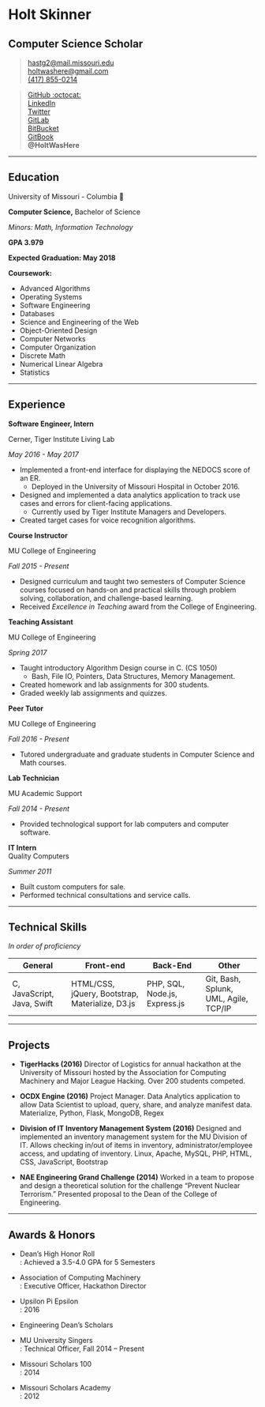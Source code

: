 # Holt Skinner

## Computer Science Scholar

> [hastg2@mail.missouri.edu](mailto:hastg2@mail.missouri.edu)  
> [holtwashere@gmail.com](mailto:holtwashere@gmail.com)  
> [\(417\) 855-0214](1-417-855-0214)

> [GitHub :octocat:](https://github.com/HoltWasHere)  
> [LinkedIn](https://linkedin.com/in/HoltWasHere)  
> [Twitter](https://twitter.com/HoltWasHere)  
> [GitLab](https://gitlab.com/holtwashere)  
> [BitBucket](https://bitbucket.org/holtwashere)  
> [GitBook](https://www.gitbook.com/@holtwashere)  
**@HoltWasHere**

---

## Education

University of Missouri - Columbia :tiger:

**Computer Science,** Bachelor of Science

_Minors: Math, Information Technology_

**GPA 3.979**

**Expected Graduation: May 2018**

**Coursework:**

* Advanced Algorithms
* Operating Systems
* Software Engineering
* Databases
* Science and Engineering of the Web
* Object-Oriented Design
* Computer Networks
* Computer Organization
* Discrete Math
* Numerical Linear Algebra
* Statistics

---

## Experience

**Software Engineer, Intern**

Cerner, Tiger Institute Living Lab

_May 2016 - May 2017_

  - Implemented a front-end interface for displaying the NEDOCS score of an ER.
    - Deployed in the University of Missouri Hospital in October 2016.
  - Designed and implemented a data analytics application to track use cases and errors for client-facing applications.
    - Currently used by Tiger Institute Managers and Developers.
  - Created target cases for voice recognition algorithms.

**Course Instructor**

MU College of Engineering

_Fall 2015 - Present_

* Designed curriculum and taught two semesters of Computer Science courses focused on hands-on and practical skills through problem solving, collaboration, and challenge-based learning.
* Received _Excellence in Teaching_ award from the College of Engineering.

**Teaching Assistant**

MU College of Engineering

  *Spring 2017*
  - Taught introductory Algorithm Design course in C. (CS 1050)
    - Bash, File IO, Pointers, Data Structures, Memory Management.
  - Created homework and lab assignments for 300 students.
  - Graded weekly lab assignments and quizzes.

**Peer Tutor**

MU College of Engineering

_Fall 2016 - Present_

* Tutored undergraduate and graduate students in Computer Science and Math courses.

**Lab Technician**

MU Academic Support

_Fall 2014 - Present_

* Provided technological support for lab computers and computer software.

**IT Intern**  
Quality Computers

_Summer 2011_

* Built custom computers for sale.
* Performed technical consultations and service calls.

---

## Technical Skills

_In order of proficiency_

| General | Front-end | Back-End | Other |
| --- | --- | --- | --- |
| C, JavaScript, Java, Swift | HTML/CSS, jQuery, Bootstrap, Materialize, D3.js | PHP, SQL, Node.js, Express.js | Git, Bash, Splunk, UML, Agile, TCP/IP |

---

## Projects

* **TigerHacks \(2016\)** Director of Logistics for annual hackathon at the University of Missouri hosted by the Association for Computing Machinery and Major League Hacking. Over 200 students competed.

* **OCDX Engine \(2016\)** Project Manager. Data Analytics application to allow Data Scientist to upload, query, share, and analyze manifest data. Materialize, Python, Flask, MongoDB, Regex

* **Division of IT Inventory Management System \(2016\)** Designed and implemented an inventory management system for the MU Division of IT. Allows checking in/out of items in inventory, administrator/employee access, and updating of inventory. Linux, Apache, MySQL, PHP, HTML, CSS, JavaScript, Bootstrap

* **NAE Engineering Grand Challenge \(2014\)** Worked in a team to propose and design a theoretical solution for the challenge “Prevent Nuclear Terrorism.” Presented proposal to the Dean of the College of Engineering.

---

## Awards & Honors

* Dean’s High Honor Roll  
  : Achieved a 3.5-4.0 GPA for 5 Semesters

* Association of Computing Machinery  
  : Executive Officer, Hackathon Director

* Upsilon Pi Epsilon  
  : 2016

* Engineering Dean’s Scholars

* MU University Singers  
  : Technical Officer, Fall 2014 – Present

* Missouri Scholars 100  
  : 2014

* Missouri Scholars Academy  
  : 2012

